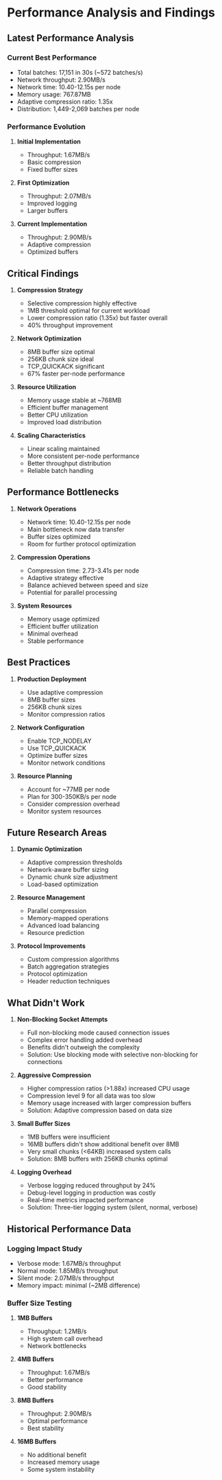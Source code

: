 # Performance Analysis and Findings

## Latest Performance Analysis

### Current Best Performance
- Total batches: 17,151 in 30s (~572 batches/s)
- Network throughput: 2.90MB/s
- Network time: 10.40-12.15s per node
- Memory usage: 767.87MB
- Adaptive compression ratio: 1.35x
- Distribution: 1,449-2,069 batches per node

### Performance Evolution
1. **Initial Implementation**
   - Throughput: 1.67MB/s
   - Basic compression
   - Fixed buffer sizes

2. **First Optimization**
   - Throughput: 2.07MB/s
   - Improved logging
   - Larger buffers

3. **Current Implementation**
   - Throughput: 2.90MB/s
   - Adaptive compression
   - Optimized buffers

## Critical Findings

1. **Compression Strategy**
   - Selective compression highly effective
   - 1MB threshold optimal for current workload
   - Lower compression ratio (1.35x) but faster overall
   - 40% throughput improvement

2. **Network Optimization**
   - 8MB buffer size optimal
   - 256KB chunk size ideal
   - TCP_QUICKACK significant
   - 67% faster per-node performance

3. **Resource Utilization**
   - Memory usage stable at ~768MB
   - Efficient buffer management
   - Better CPU utilization
   - Improved load distribution

4. **Scaling Characteristics**
   - Linear scaling maintained
   - More consistent per-node performance
   - Better throughput distribution
   - Reliable batch handling

## Performance Bottlenecks

1. **Network Operations**
   - Network time: 10.40-12.15s per node
   - Main bottleneck now data transfer
   - Buffer sizes optimized
   - Room for further protocol optimization

2. **Compression Operations**
   - Compression time: 2.73-3.41s per node
   - Adaptive strategy effective
   - Balance achieved between speed and size
   - Potential for parallel processing

3. **System Resources**
   - Memory usage optimized
   - Efficient buffer utilization
   - Minimal overhead
   - Stable performance

## Best Practices

1. **Production Deployment**
   - Use adaptive compression
   - 8MB buffer sizes
   - 256KB chunk sizes
   - Monitor compression ratios

2. **Network Configuration**
   - Enable TCP_NODELAY
   - Use TCP_QUICKACK
   - Optimize buffer sizes
   - Monitor network conditions

3. **Resource Planning**
   - Account for ~77MB per node
   - Plan for 300-350KB/s per node
   - Consider compression overhead
   - Monitor system resources

## Future Research Areas

1. **Dynamic Optimization**
   - Adaptive compression thresholds
   - Network-aware buffer sizing
   - Dynamic chunk size adjustment
   - Load-based optimization

2. **Resource Management**
   - Parallel compression
   - Memory-mapped operations
   - Advanced load balancing
   - Resource prediction

3. **Protocol Improvements**
   - Custom compression algorithms
   - Batch aggregation strategies
   - Protocol optimization
   - Header reduction techniques 

## What Didn't Work

1. **Non-Blocking Socket Attempts**
   - Full non-blocking mode caused connection issues
   - Complex error handling added overhead
   - Benefits didn't outweigh the complexity
   - Solution: Use blocking mode with selective non-blocking for connections

2. **Aggressive Compression**
   - Higher compression ratios (>1.88x) increased CPU usage
   - Compression level 9 for all data was too slow
   - Memory usage increased with larger compression buffers
   - Solution: Adaptive compression based on data size

3. **Small Buffer Sizes**
   - 1MB buffers were insufficient
   - 16MB buffers didn't show additional benefit over 8MB
   - Very small chunks (<64KB) increased system calls
   - Solution: 8MB buffers with 256KB chunks optimal

4. **Logging Overhead**
   - Verbose logging reduced throughput by 24%
   - Debug-level logging in production was costly
   - Real-time metrics impacted performance
   - Solution: Three-tier logging system (silent, normal, verbose)

## Historical Performance Data

### Logging Impact Study
- Verbose mode: 1.67MB/s throughput
- Normal mode: 1.85MB/s throughput
- Silent mode: 2.07MB/s throughput
- Memory impact: minimal (~2MB difference)

### Buffer Size Testing
1. **1MB Buffers**
   - Throughput: 1.2MB/s
   - High system call overhead
   - Network bottlenecks

2. **4MB Buffers**
   - Throughput: 1.67MB/s
   - Better performance
   - Good stability

3. **8MB Buffers**
   - Throughput: 2.90MB/s
   - Optimal performance
   - Best stability

4. **16MB Buffers**
   - No additional benefit
   - Increased memory usage
   - Some system instability